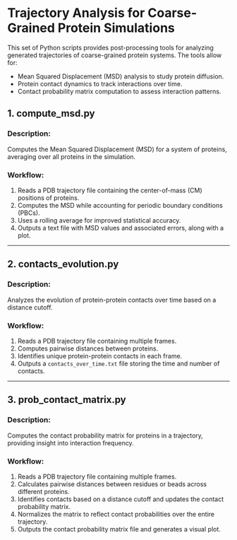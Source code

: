 # Trajectory Analysis for Coarse-Grained Protein Simulations

This set of Python scripts provides post-processing tools for analyzing generated trajectories of coarse-grained protein systems. The tools allow for:

- Mean Squared Displacement (MSD) analysis to study protein diffusion.
- Protein contact dynamics to track interactions over time.
- Contact probability matrix computation to assess interaction patterns.

## 1. compute_msd.py

### Description:
Computes the Mean Squared Displacement (MSD) for a system of proteins, averaging over all proteins in the simulation.

### Workflow:
1. Reads a PDB trajectory file containing the center-of-mass (CM) positions of proteins.
2. Computes the MSD while accounting for periodic boundary conditions (PBCs).
3. Uses a rolling average for improved statistical accuracy.
4. Outputs a text file with MSD values and associated errors, along with a plot.

---

## 2. contacts_evolution.py

### Description:
Analyzes the evolution of protein-protein contacts over time based on a distance cutoff.

### Workflow:
1. Reads a PDB trajectory file containing multiple frames.
2. Computes pairwise distances between proteins.
3. Identifies unique protein-protein contacts in each frame.
4. Outputs a `contacts_over_time.txt` file storing the time and number of contacts.

---

## 3. prob_contact_matrix.py

### Description:
Computes the contact probability matrix for proteins in a trajectory, providing insight into interaction frequency.

### Workflow:
1. Reads a PDB trajectory file containing multiple frames.
2. Calculates pairwise distances between residues or beads across different proteins.
3. Identifies contacts based on a distance cutoff and updates the contact probability matrix.
4. Normalizes the matrix to reflect contact probabilities over the entire trajectory.
5. Outputs the contact probability matrix file and generates a visual plot.

